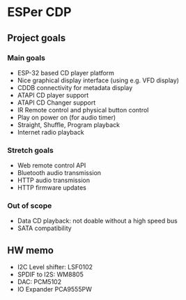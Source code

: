 # ESPer CDP

## Project goals

### Main goals 

* ESP-32 based CD player platform
* Nice graphical display interface (using e.g. VFD display)
* CDDB connectivity for metadata display
* ATAPI CD player support
* ATAPI CD Changer support
* IR Remote control and physical button control
* Play on power on (for audio timer)
* Straight, Shuffle, Program playback
* Internet radio playback

### Stretch goals

* Web remote control API
* Bluetooth audio transmission
* HTTP audio transmission
* HTTP firmware updates

### Out of scope

* Data CD playback: not doable without a high speed bus
* SATA compatibility

## HW memo

* I2C Level shifter: LSF0102
* SPDIF to I2S: WM8805
* DAC: PCM5102
* IO Expander PCA9555PW